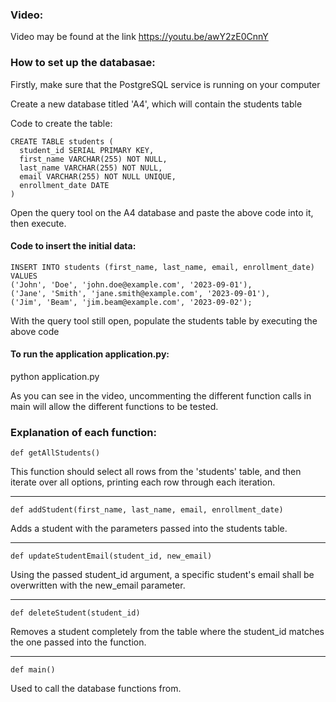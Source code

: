 ### Video:
Video may be found at the link https://youtu.be/awY2zE0CnnY

### How to set up the databasae:

  Firstly, make sure that the PostgreSQL service is running on your computer   

  Create a new database titled 'A4', which will contain the students table

  Code to create the table:

    CREATE TABLE students (
      student_id SERIAL PRIMARY KEY,
      first_name VARCHAR(255) NOT NULL,
      last_name VARCHAR(255) NOT NULL,
      email VARCHAR(255) NOT NULL UNIQUE,
      enrollment_date DATE
    )

  Open the query tool on the A4 database and paste the above code into it, then execute.

  #### Code to insert the initial data:

    INSERT INTO students (first_name, last_name, email, enrollment_date) VALUES
    ('John', 'Doe', 'john.doe@example.com', '2023-09-01'),
    ('Jane', 'Smith', 'jane.smith@example.com', '2023-09-01'),
    ('Jim', 'Beam', 'jim.beam@example.com', '2023-09-02');

  With the query tool still open, populate the students table by executing the above code


#### To run the application application.py:
  python application.py

As you can see in the video, uncommenting the different function calls in main will allow the different functions to be tested.

### Explanation of each function:

```
def getAllStudents()
```
  This function should select all rows from the 'students' table, and then iterate over all options, printing each row through each iteration.

---

```
def addStudent(first_name, last_name, email, enrollment_date)
```
  Adds a student with the parameters passed into the students table.

---

```
def updateStudentEmail(student_id, new_email)
```
  Using the passed student_id argument, a specific student's email shall be overwritten with the new_email parameter.

---

```
def deleteStudent(student_id)
```
  Removes a student completely from the table where the student_id matches the one passed into the function.

---

```
def main()
```
  Used to call the database functions from.
